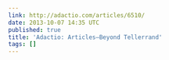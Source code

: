 ```yaml
---
link: http://adactio.com/articles/6510/
date: 2013-10-07 14:35 UTC
published: true
title: 'Adactio: Articles—Beyond Tellerrand'
tags: []
---
```



